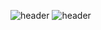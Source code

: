 
![header](https://capsule-render.vercel.app/api?type=waving&color=timeauto)
![header](https://capsule-render.vercel.app/api?type=waving&color=timeauto&text=Hi,there?)
